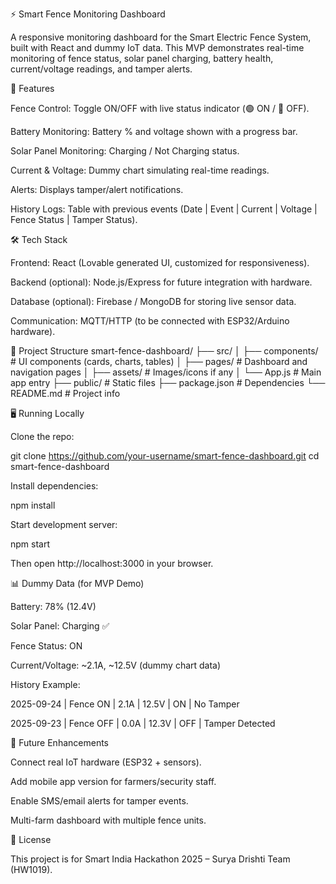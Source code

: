 ⚡ Smart Fence Monitoring Dashboard

A responsive monitoring dashboard for the Smart Electric Fence System, built with React and dummy IoT data.
This MVP demonstrates real-time monitoring of fence status, solar panel charging, battery health, current/voltage readings, and tamper alerts.

🚀 Features

Fence Control: Toggle ON/OFF with live status indicator (🟢 ON / 🔴 OFF).

Battery Monitoring: Battery % and voltage shown with a progress bar.

Solar Panel Monitoring: Charging / Not Charging status.

Current & Voltage: Dummy chart simulating real-time readings.

Alerts: Displays tamper/alert notifications.

History Logs: Table with previous events (Date | Event | Current | Voltage | Fence Status | Tamper Status).

🛠️ Tech Stack

Frontend: React (Lovable generated UI, customized for responsiveness).

Backend (optional): Node.js/Express for future integration with hardware.

Database (optional): Firebase / MongoDB for storing live sensor data.

Communication: MQTT/HTTP (to be connected with ESP32/Arduino hardware).

📂 Project Structure
smart-fence-dashboard/
 ├── src/
 │   ├── components/     # UI components (cards, charts, tables)
 │   ├── pages/          # Dashboard and navigation pages
 │   ├── assets/         # Images/icons if any
 │   └── App.js          # Main app entry
 ├── public/             # Static files
 ├── package.json        # Dependencies
 └── README.md           # Project info

🖥️ Running Locally

Clone the repo:

git clone https://github.com/your-username/smart-fence-dashboard.git
cd smart-fence-dashboard


Install dependencies:

npm install


Start development server:

npm start


Then open http://localhost:3000
 in your browser.

📊 Dummy Data (for MVP Demo)

Battery: 78% (12.4V)

Solar Panel: Charging ✅

Fence Status: ON

Current/Voltage: ~2.1A, ~12.5V (dummy chart data)

History Example:

2025-09-24 | Fence ON | 2.1A | 12.5V | ON | No Tamper

2025-09-23 | Fence OFF | 0.0A | 12.3V | OFF | Tamper Detected

🌱 Future Enhancements

Connect real IoT hardware (ESP32 + sensors).

Add mobile app version for farmers/security staff.

Enable SMS/email alerts for tamper events.

Multi-farm dashboard with multiple fence units.

📜 License

This project is for Smart India Hackathon 2025 – Surya Drishti Team (HW1019).
